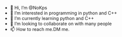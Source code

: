 - 👋 Hi, I’m @NoKps
- 👀 I’m interested in programming in python and C++
- 🌱 I’m currently learning python and C++
- 💞️ I’m looking to collaborate on with many people
- 📫 How to reach me.DM me. 

<!---
NoKps/NoKps is a ✨ special ✨ repository because its `README.md` (this file) appears on your GitHub profile.
You can click the Preview link to take a look at your changes.
--->
